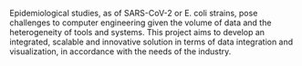 Epidemiological studies, as of SARS-CoV-2 or E. coli strains, pose challenges to computer engineering given the volume of data and the heterogeneity of tools and systems. This project aims to develop an integrated, scalable and innovative solution in terms of data integration and visualization, in accordance with the needs of the industry.
